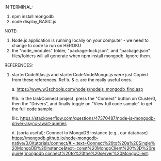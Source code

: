 IN TERMINAL:

1. 
    npm install mongodb
2.
   node display_BASIC.js

NOTE:
1. Node.js application is running locally on your computer - we need to change to code to run on HEROKU
2. the "node_modules" folder, "package-lock.json", and "package.json" files/folders will all generate when npm install mongodb. Ignore them.

REFERENCES:
1. starterCodeAtlas.js and starterCodeNodeMongo.js were just Copied from these references. Ref b. & c. are the really useful ones.

    a. https://www.w3schools.com/nodejs/nodejs_mongodb_find.asp
    
    !!!b. In the taskConnect project, press the "Connect" button on Cluster0, then the "Drivers", and finally toggle on "View full code sample" to get the full code sample.

    !!!c. https://stackoverflow.com/questions/47370487/node-js-mongodb-driver-async-await-queries

    d. (sorta useful): Connect to MongoDB instance (e.g., our database)
    https://mongodb.github.io/node-mongodb-native/3.0/tutorials/connect/#:~:text=Connect%20to%20a%20Single%20MongoDB%20Instance&text=const%20MongoClient%20%3D%20require('mongodb,connect%20to%20the%20server%20MongoClient.






